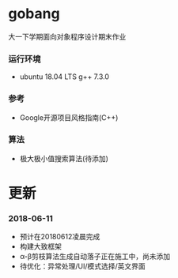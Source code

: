 # gobang
大一下学期面向对象程序设计期末作业

### 运行环境
* ubuntu 18.04 LTS g++ 7.3.0
### 参考
* Google开源项目风格指南(C++)
### 算法
* 极大极小值搜索算法(待添加)

# 更新
### 2018-06-11 
* 预计在20180612凌晨完成
* 构建大致框架
* α-β剪枝算法生成自动落子正在施工中，尚未添加
* 待优化：异常处理/UI/模式选择/英文界面
